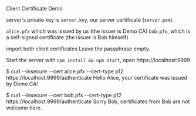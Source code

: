 Client Certificate Demo

server's private key is `server.key`, 
our server certificate (`server.pem`). 

`alice.pfx` which was issued by us (the issuer is Demo CA)
`bob.pfx`, which is a self-signed certificate (the issuer is Bob himself)

import both client certificates
Leave the passphrase empty.

Start the server with `npm install && npm start`, 
open https://localhost:9999

$ curl --insecure --cert alice.pfx --cert-type p12 https://localhost:9999/authenticate
Hello Alice, your certificate was issued by Demo CA!

$ curl --insecure --cert bob.pfx --cert-type p12 https://localhost:9999/authenticate
Sorry Bob, certificates from Bob are not welcome here.
